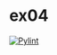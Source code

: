# ex04

[![Pylint](https://github.com/felipe-fatec/ex04/actions/workflows/pylint.yml/badge.svg)](https://github.com/felipe-fatec/ex04/actions/workflows/pylint.yml)
